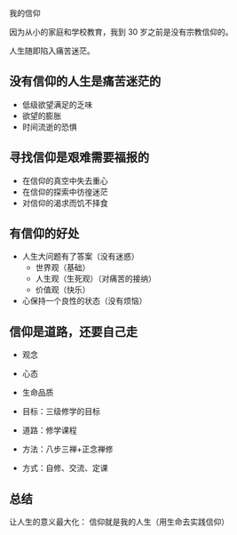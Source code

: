 我的信仰

因为从小的家庭和学校教育，我到 30 岁之前是没有宗教信仰的。

人生随即陷入痛苦迷茫。

## 没有信仰的人生是痛苦迷茫的

- 低级欲望满足的乏味
- 欲望的膨胀
- 时间流逝的恐惧

## 寻找信仰是艰难需要福报的

- 在信仰的真空中失去重心
- 在信仰的探索中彷徨迷茫
- 对信仰的渴求而饥不择食

## 有信仰的好处

- 人生大问题有了答案（没有迷惑）
  - 世界观（基础）
  - 人生观（生死观）（对痛苦的接纳）
  - 价值观（快乐）
- 心保持一个良性的状态（没有烦恼）

## 信仰是道路，还要自己走

- 观念
- 心态
- 生命品质

- 目标：三级修学的目标
- 道路：修学课程
- 方法：八步三禅+正念禅修
- 方式：自修、交流、定课

## 总结

让人生的意义最大化：
信仰就是我的人生（用生命去实践信仰）
